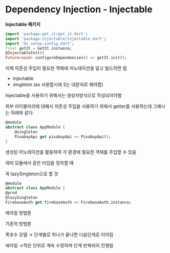 # **Dependency Injection - Injectable**

**Injectable 패키지**

```dart
import 'package:get_it/get_it.dart';
import 'package:injectable/injectable.dart'; 
import 'di_setup.config.dart'; 
final getIt = GetIt.instance; 
@InjectableInit() 
Future<void> configureDependencies() => getIt.init();
```

이제 의존성 주입이 필요한 객체에 어노테이션을 달고 빌드하면 됨

- injectable
- singleton  (as 사용할시에 S는 대문자로 해야함)

Injectable을 사용하기 위해서는 생성자방식으로 작성되어야함

외부 라이블러리에 대해서 의존성 주입을  사용하기 위해서 getter를 사용하는데  그예시는 아래와 같다.

```dart
@module
abstract class AppModule {
	@singleton 
	PixabayApi get pixabayApi => PixabayApi(); 
} 
```

생성된 어노테이션을 활용하여 각 환경에 필요한 객체를 주입할 수 있음

여러 모듈에서 같은 타입을 정의할 때

꼭 lazySingleton으로 할 것

```dart
@module
abstract class AppModule {
@prod
@lazySingleton 
FirebaseAuth get firebaseAuth => FirebaseAuth.instance;
```

에자일 방법론

기존의 방법론

폭포수 모델 → 단계별로 하나가 끝나면 다음단계로 이어짐 

애자일 →작은 단위로 계속 수정하며 단계 반복되어 진행됨
